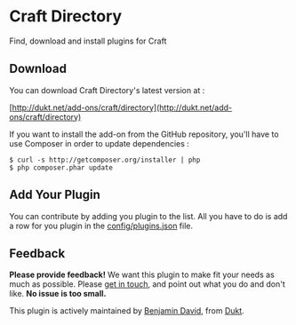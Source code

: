 # Craft Directory

Find, download and install plugins for Craft

## Download

You can download Craft Directory's latest version at :

[http://dukt.net/add-ons/craft/directory](http://dukt.net/add-ons/craft/directory)

If you want to install the add-on from the GitHub repository, you'll have to use Composer in order to update dependencies :

    $ curl -s http://getcomposer.org/installer | php
    $ php composer.phar update

## Add Your Plugin

You can contribute by adding you plugin to the list. All you have to do is add a row for you plugin in the [config/plugins.json](https://github.com/dukt/directory.craft/blob/master/config/plugins.json) file.

## Feedback

**Please provide feedback!** We want this plugin to make fit your needs as much as possible.
Please [get in touch](mailto:hello@dukt.net), and point out what you do and don't like. **No issue is too small.**

This plugin is actively maintained by [Benjamin David](https://github.com/benjamindavid), from [Dukt](http://dukt.net/).
